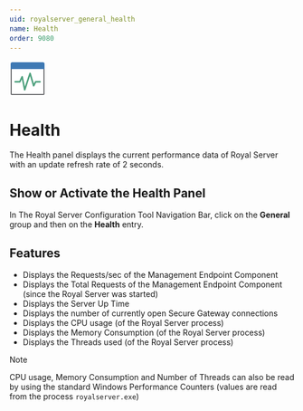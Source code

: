 ```yaml
---
uid: royalserver_general_health
name: Health
order: 9080
---
```


<img src="/r2022/images/RoyalServer/Svg/SVG_Health_32.svg" class="icon-left icon-lg" alt="" />

# Health

The Health panel displays the current performance data of Royal Server with an update refresh rate of 2 seconds.

## Show or Activate the Health Panel

In The Royal Server Configuration Tool Navigation Bar, click on the **General** group and then on the **Health** entry.

## Features

- Displays the Requests/sec of the Management Endpoint Component
- Displays the Total Requests of the Management Endpoint Component (since the Royal Server was started)
- Displays the Server Up Time
- Displays the number of currently open Secure Gateway connections
- Displays the CPU usage (of the Royal Server process)
- Displays the Memory Consumption (of the Royal Server process)
- Displays the Threads used (of the Royal Server process)

> [!NOTE]
> CPU usage, Memory Consumption and Number of Threads can also be read by using the standard Windows Performance Counters (values are read from the process `royalserver.exe`)
